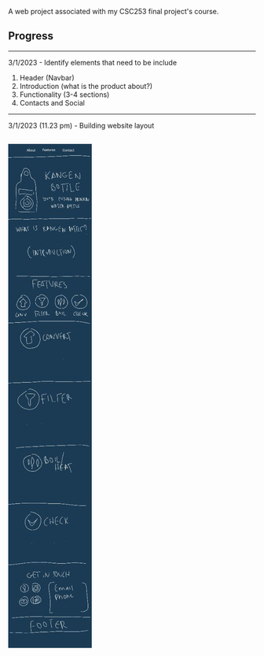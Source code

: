 A web project associated with my CSC253 final project's course.
## Progress
---------------------------------------------------------------
3/1/2023 - Identify elements that need to be include

1. Header (Navbar)
2. Introduction (what is the product about?)
3. Functionality (3-4 sections)
4. Contacts and Social

----------------------------------------------------------------
3/1/2023 (11.23 pm) - Building website layout

![alt text](https://github.com/Soulnim/Kangen-Bottle-Page/blob/main/photo1672759325.jpeg)
---------------------------------------------------------------
